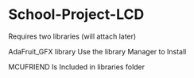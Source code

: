 # School-Project-LCD
Requires two libraries (will attach later)

AdaFruit_GFX library
  Use the library Manager to Install
  
MCUFRIEND
  Is Included in libraries folder
